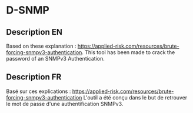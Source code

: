# D-SNMP
## Description EN
Based on these explanation : https://applied-risk.com/resources/brute-forcing-snmpv3-authentication.
This tool has been made to crack the password of an SNMPv3 Authentication.
## Description FR
Basé sur ces explications : https://applied-risk.com/resources/brute-forcing-snmpv3-authentication
L'outil a été conçu dans le but de retrouver le mot de passe d'une authentification SNMPv3.
